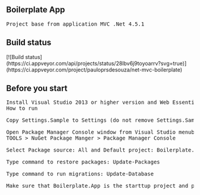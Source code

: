 <h2>Boilerplate App</h2>

<pre>Project base from application MVC .Net 4.5.1</pre>

<h2>Build status</h2>
[![Build status](https://ci.appveyor.com/api/projects/status/28lbv6j9toyoarrv?svg=true)](https://ci.appveyor.com/project/pauloprsdesouza/net-mvc-boilerplate)

<h2>Before you start</h2>

<pre>Install Visual Studio 2013 or higher version and Web Essentials
How to run

Copy Settings.Sample to Settings (do not remove Settings.Sample)

Open Package Manager Console window from Visual Studio menubar:
TOOLS > NuGet Package Manger > Package Manager Console

Select Package source: All and Default project: Boilerplate.App

Type command to restore packages: Update-Packages

Type command to run migrations: Update-Database

Make sure that Boilerplate.App is the starttup project and press F5
</pre>
